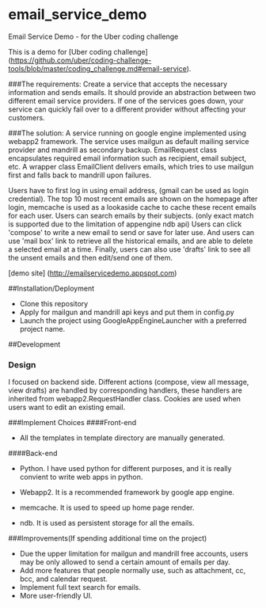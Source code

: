 # email_service_demo
Email Service Demo - for the Uber coding challenge

This is a demo for [Uber coding challenge] (https://github.com/uber/coding-challenge-tools/blob/master/coding_challenge.md#email-service).

###The requirements:
Create a service that accepts the necessary information and sends emails. It should provide an abstraction between two different email service providers. If one of the services goes down, your service can quickly fail over to a different provider without affecting your customers.


###The solution:
A service running on google engine implemented using webapp2 framework.
The service uses mailgun as default mailing service provider and mandrill as
secondary backup.
EmailRequest class encapsulates required email information such as
recipient, email subject, etc.
A wrapper class EmailClient delivers emails, which tries to use
mailgun first and falls back to mandrill upon failures.

Users have to first log in using email address, (gmail can be used as
login credential).
The top 10 most recent emails are shown on the homepage after
login, memcache is used as a lookaside cache to cache these recent
emails for each user.
Users can search emails by their subjects. (only exact match is
supported due to the limitation of appengine ndb api)
Users can click 'compose' to write a new email to send or save for
later use.
And users can use 'mail box' link to retrieve all the historical
emails, and are able to delete a selected email at a time.
Finally, users can also use 'drafts' link to see all the unsent emails
and then edit/send one of them.

[demo site] (http://emailservicedemo.appspot.com)

##Installation/Deployment
* Clone this repository
* Apply for mailgun and mandrill api keys and put them in config.py
* Launch the project using GoogleAppEngineLauncher with a preferred
project name.

##Development
### Design
I focused on backend side.
Different actions (compose, view all message, view drafts) are handled by corresponding handlers, these
handlers are inherited from webapp2.RequestHandler class.
Cookies are used when users want to edit an existing email.

###Implement Choices
####Front-end
  * All the templates in template directory are manually generated.

####Back-end

  * Python. I have used python for different purposes, and it is
    really convient to write web apps in python.

  * Webapp2. It is a recommended framework by google app engine.

  * memcache. It is used to speed up home page render.

  * ndb. It is used as persistent storage for all the emails.

###Improvements(If spending additional time on the project)
  * Due the upper limitation for mailgun and mandrill free accounts,
  users may be only allowed to send a certain amount of emails per day.
  * Add more features that people normally use, such as attachment,
  cc, bcc, and calendar request.
  * Implement full text search for emails.
  * More user-friendly UI.
